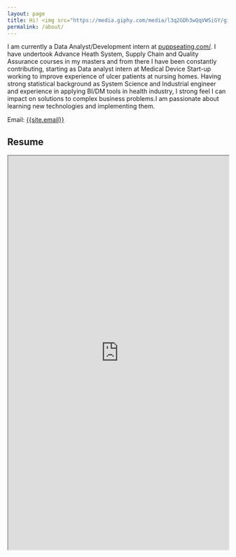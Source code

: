 ```yaml
---
layout: page
title: Hi! <img src="https://media.giphy.com/media/l3q2GDh3wQqVWSiGY/giphy.gif" width="50" height="50" />
permalink: /about/
---
```

<p>
I am currently a Data Analyst/Development intern at <a href="https://puppseating.com/" target="_blank">puppseating.com/</a>. I have undertook Advance Heath System, Supply Chain and Quality Assurance courses in my masters and from there I have been constantly contributing, starting as Data analyst intern at Medical Device Start-up working to improve experience of ulcer patients at nursing homes. Having strong statistical background as System Science and Industrial engineer and experience in applying BI/DM tools in health industry, I strong feel I can impact on solutions to complex business problems.I am passionate about learning new technologies and implementing them. 
</p>

Email: <a href="mailto:{{site.email}}?Subject=From Blog Site:">{{site.email}}</a>

## Resume
<iframe src="https://drive.google.com/file/d/1xjCCs7yf8-KOZc3EzJErPxryGliwZPTj/preview" width="100%" height="900"></iframe>
 
